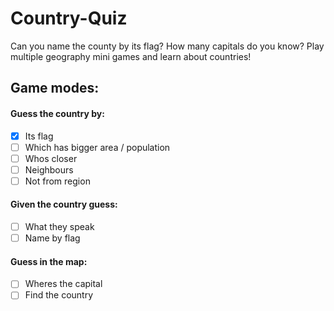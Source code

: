# Country-Quiz

Can you name the county by its flag? How many capitals do you know? Play multiple geography mini games and learn about countries!

## Game modes:

#### Guess the country by:

- [x] Its flag
- [ ] Which has bigger area / population
- [ ] Whos closer
- [ ] Neighbours
- [ ] Not from region

#### Given the country guess:

- [ ] What they speak
- [ ] Name by flag

#### Guess in the map:

- [ ] Wheres the capital
- [ ] Find the country
